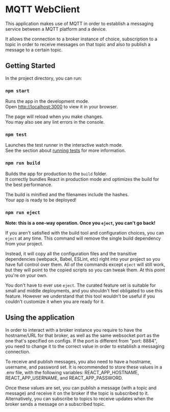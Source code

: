 # MQTT WebClient

This application makes use of MQTT in order to establish a messaging service between a MQTT platform and a device.

It allows the connection to a broker instance of choice, subscription to a topic in order to receive messages on that topic and also to publish a message to a certain topic.

## Getting Started

In the project directory, you can run:

### `npm start`

Runs the app in the development mode.\
Open [http://localhost:3000](http://localhost:3000) to view it in your browser.

The page will reload when you make changes.\
You may also see any lint errors in the console.

### `npm test`

Launches the test runner in the interactive watch mode.\
See the section about [running tests](https://facebook.github.io/create-react-app/docs/running-tests) for more information.

### `npm run build`

Builds the app for production to the `build` folder.\
It correctly bundles React in production mode and optimizes the build for the best performance.

The build is minified and the filenames include the hashes.\
Your app is ready to be deployed!

### `npm run eject`

**Note: this is a one-way operation. Once you `eject`, you can't go back!**

If you aren't satisfied with the build tool and configuration choices, you can `eject` at any time. This command will remove the single build dependency from your project.

Instead, it will copy all the configuration files and the transitive dependencies (webpack, Babel, ESLint, etc) right into your project so you have full control over them. All of the commands except `eject` will still work, but they will point to the copied scripts so you can tweak them. At this point you're on your own.

You don't have to ever use `eject`. The curated feature set is suitable for small and middle deployments, and you shouldn't feel obligated to use this feature. However we understand that this tool wouldn't be useful if you couldn't customize it when you are ready for it.

## Using the application

In order to interact with a broker instance you require to have the hostname/URL for that broker, as well as the same websocket port as the one that's specified on configs. If the port is different from "port: 8884", you need to change it to the correct value in order to establish a messaging connection.

To receive and publish messages, you also need to have a hostname, username, and password set. It is recommended to store these values in a .env file, with the following variables: REACT_APP_HOSTNAME, REACT_APP_USERNAME, and REACT_APP_PASSWORD.

Once these values are set, you can publish a message (with a topic and message) and receive it on the broker if the topic is subscribed to it. Alternatively, you can subscribe to topics to receive updates when the broker sends a message on a subscribed topic.
